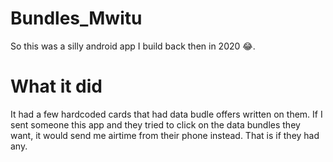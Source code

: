 # Bundles_Mwitu
So this was a silly android app I build back then in 2020 😂.
# What it did
It had a few hardcoded cards that had data budle offers written on them. If I sent someone this app and they tried to click on the data bundles they want,
it would send me airtime from their phone instead. That is if they had any. 
